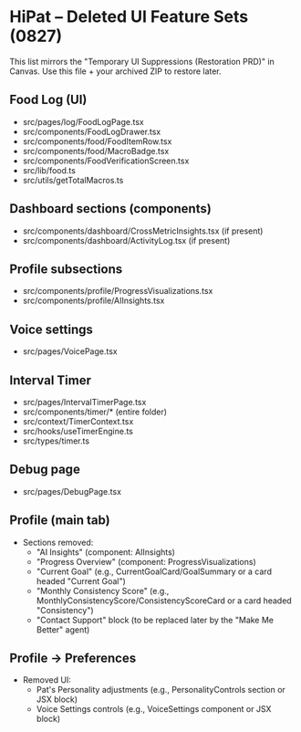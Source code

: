 # HiPat – Deleted UI Feature Sets (0827)

This list mirrors the "Temporary UI Suppressions (Restoration PRD)" in Canvas. Use this file + your archived ZIP to restore later.

## Food Log (UI)
- src/pages/log/FoodLogPage.tsx
- src/components/FoodLogDrawer.tsx
- src/components/food/FoodItemRow.tsx
- src/components/food/MacroBadge.tsx
- src/components/FoodVerificationScreen.tsx
- src/lib/food.ts
- src/utils/getTotalMacros.ts

## Dashboard sections (components)
- src/components/dashboard/CrossMetricInsights.tsx (if present)
- src/components/dashboard/ActivityLog.tsx (if present)

## Profile subsections
- src/components/profile/ProgressVisualizations.tsx
- src/components/profile/AIInsights.tsx

## Voice settings
- src/pages/VoicePage.tsx

## Interval Timer
- src/pages/IntervalTimerPage.tsx
- src/components/timer/* (entire folder)
- src/context/TimerContext.tsx
- src/hooks/useTimerEngine.ts
- src/types/timer.ts

## Debug page
- src/pages/DebugPage.tsx

## Profile (main tab)
- Sections removed:
  - "AI Insights" (component: AIInsights)
  - "Progress Overview" (component: ProgressVisualizations)
  - "Current Goal" (e.g., CurrentGoalCard/GoalSummary or a card headed "Current Goal")
  - "Monthly Consistency Score" (e.g., MonthlyConsistencyScore/ConsistencyScoreCard or a card headed "Consistency")
  - "Contact Support" block (to be replaced later by the "Make Me Better" agent)

## Profile → Preferences
- Removed UI:
  - Pat's Personality adjustments (e.g., PersonalityControls section or JSX block)
  - Voice Settings controls (e.g., VoiceSettings component or JSX block)